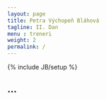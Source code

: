 ```yaml
---
layout: page
title: Petra Výchopeň Bláhová
tagline: II. Dan
menu : treneri
weight: 2
permalink: /
---
```

{% include JB/setup %}

## ...